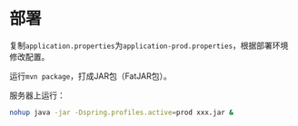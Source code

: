 # 部署

复制`application.properties`为`application-prod.properties`，根据部署环境修改配置。

运行`mvn package`，打成JAR包（FatJAR包）。

服务器上运行：

``` bash
nohup java -jar -Dspring.profiles.active=prod xxx.jar &
```

